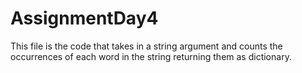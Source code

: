 # AssignmentDay4
This file is the code that takes in a string argument and counts the occurrences of each word in the string returning them as dictionary. 

